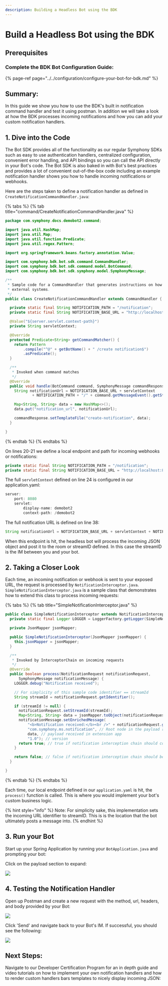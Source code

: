 ```yaml
---
description: Building a Headless Bot using the BDK
---
```


# Build a Headless Bot using the BDK

## Prerequisites

### Complete the BDK Bot Configuration Guide:

{% page-ref page="../../configuration/configure-your-bot-for-bdk.md" %}

## Summary:

In this guide we show you how to use the BDK's built in notification command handler and test it using postman. In addition we will take a look at how the BDK processes incoming notifications and how you can add your custom notification handlers.

## 1.  Dive into the Code

The Bot SDK provides all of the functionality as our regular Symphony SDKs such as easy to use authentication handlers, centralized configuration, convenient error handling, and API bindings so you can call the API directly in your Bot's code. The Bot SDK is also baked in with Bot's best practices and provides a lot of convenient out-of-the-box code including an example notification handler shows you how to handle incoming notifications or webhooks.

Here are the steps taken to define a notification handler as defined in `CreateNotificationCommandHandler.java`:

{% tabs %}
{% tab title="command/CreateNotificationCommandHandler.java" %}
```java
package com.symphony.docs.demobot2.command;

import java.util.HashMap;
import java.util.Map;
import java.util.function.Predicate;
import java.util.regex.Pattern;

import org.springframework.beans.factory.annotation.Value;

import com.symphony.bdk.bot.sdk.command.CommandHandler;
import com.symphony.bdk.bot.sdk.command.model.BotCommand;
import com.symphony.bdk.bot.sdk.symphony.model.SymphonyMessage;

/**
 * Sample code for a CommandHandler that generates instructions on how to receive notifications from
 * external systems.
 */
public class CreateNotificationCommandHandler extends CommandHandler {

  private static final String NOTIFICATION_PATH = "/notification";
  private static final String NOTIFICATION_BASE_URL = "http://localhost:8080";

  @Value("${server.servlet.context-path}")
  private String servletContext;

  @Override
  protected Predicate<String> getCommandMatcher() {
    return Pattern
        .compile("^@" + getBotName() + " /create notification$")
        .asPredicate();
  }

  /**
   * Invoked when command matches
   */
  @Override
  public void handle(BotCommand command, SymphonyMessage commandResponse) {
    String notificationUrl = NOTIFICATION_BASE_URL + servletContext
            + NOTIFICATION_PATH + "/" + command.getMessageEvent().getStreamId();

    Map<String, String> data = new HashMap<>();
    data.put("notification_url", notificationUrl);

    commandResponse.setTemplateFile("create-notification", data);
  }

}
```
{% endtab %}
{% endtabs %}

On lines 20-21 we define a local endpoint and path for incoming webhooks or notifications:

```java
private static final String NOTIFICATION_PATH = "/notification";
private static final String NOTIFICATION_BASE_URL = "http://localhost:8080";
```

The full `servletContext` defined on line 24 is configured in our application.yaml:

```java
server:
    port: 8080
    servlet:
        display-name: demobot2
        context-path: /demobot2
```

The full notification URL is defined on line 38:

```java
String notificationUrl = NOTIFICATION_BASE_URL + servletContext + NOTIFICATION_PATH + "/" + command.getMessageEvent().getStreamId();
```

When this endpoint is hit, the headless bot will process the incoming JSON object and post it to the room or streamID defined. In this case the streamID is the IM between you and your bot.

## 2.  Taking a Closer Look

Each time, an incoming notification or webhook is sent to your exposed URL, the request is processed by `NotificationInterceptor.java`. `SimpleNotificationInterceptor.java` is a sample class that demonstrates how to extend this class to process incoming requests:

{% tabs %}
{% tab title="SimpleNotificationInterceptor.java" %}
```java
public class SimpleNotificationInterceptor extends NotificationInterceptor {
  private static final Logger LOGGER = LoggerFactory.getLogger(SimpleNotificationInterceptor.class);

  private JsonMapper jsonMapper;

  public SimpleNotificationInterceptor(JsonMapper jsonMapper) {
    this.jsonMapper = jsonMapper;
  }

  /**
   * Invoked by InterceptorChain on incoming requests
   */
  @Override
  public boolean process(NotificationRequest notificationRequest,
      SymphonyMessage notificationMessage) {
    LOGGER.debug("Notification received");

    // For simplicity of this sample code identifier == streamId
    String streamId = notificationRequest.getIdentifier();

    if (streamId != null) {
      notificationRequest.setStreamId(streamId);
      Map<String, String> data = jsonMapper.toObject(notificationRequest.getPayload(), Map.class);
      notificationMessage.setEnrichedMessage(
          "<b>Notification received:</b><br />" + notificationRequest.getPayload(), // Default message when extension app not present
          "com.symphony.ms.notification", // Root node in the payload received in extension app
          data, // payload received in extension app
          "1.0"); // version
      return true; // true if notification interception chain should continue
    }

    return false; // false if notification interception chain should be stopped and notification request rejected
  }

}
```
{% endtab %}
{% endtabs %}

 Each time, our local endpoint defined in our `application.yaml` is hit, the `process()` function is called. This is where you would implement your bot's custom business logic.

{% hint style="info" %}
Note: For simplicity sake, this implementation sets the incoming URL identifier to streamID. This is is the location that the bot ultimately posts a message into.
{% endhint %}

## 3. Run your Bot

Start up your Spring Application by running your `BotApplication.java` and prompting your bot:

Click on the payload section to expand:

![](../../../.gitbook/assets/screen-shot-2020-07-17-at-12.13.34-pm%20%281%29.png)

## 4.  Testing the Notification Handler

Open up Postman and create a new request with the method, url, headers, and body provided by your Bot:

![](../../../.gitbook/assets/screen-shot-2020-07-17-at-12.18.52-pm%20%282%29.png)

Click 'Send' and navigate back to your Bot's IM. If successful, you should see the following:

![](../../../.gitbook/assets/screen-shot-2020-07-17-at-12.20.54-pm.png)

## Next Steps:

Navigate to our Developer Certification Program for an in depth guide and video tutorials on how to implement your own notification handlers and how to render custom handlers bars templates to nicely display incoming JSON:

